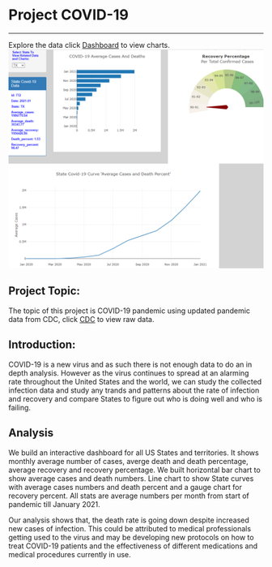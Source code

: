 # Project COVID-19
-----------

Explore the data click [Dashboard](https://covid-19-infection-dashboard.herokuapp.com/) to view charts.
![dashboard](./image/dashboard.png)

## Project Topic:
The topic of this project is COVID-19 pandemic using updated pandemic data from CDC, click 
[CDC](https://data.cdc.gov/Case-Surveillance/United-States-COVID-19-Cases-and-Deaths-by-State-o/9mfq-cb36) to view raw data.

## Introduction:
COVID-19 is a new virus and as such there is not enough data to do an in depth analysis. However as the virus continues 
to spread at an alarming rate throughout the United States and the world, we can study the collected infection data and
study any trands and patterns about the rate of infection and recovery and compare States to figure out who is doing well
and who is failing.

## Analysis
We build an interactive dashboard for all US States and territories. It shows monthly average number
of cases, averge death and death percentage, average recovery and recovery percentage. We built horizontal
bar chart to show average cases and death numbers. Line chart to show State curves with average cases
numbers and death percent and a gauge chart for recovery percent. All stats are average numbers per month
from start of pandemic till January 2021.

Our analysis shows that, the death rate is going down despite increased new cases of infection. This could be attributed 
to medical professionals getting used to the virus and may be developing new protocols on how to treat COVID-19 patients 
and the effectiveness of different medications and medical procedures currently in use.

